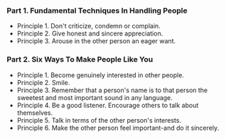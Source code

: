 ### Part 1. Fundamental Techniques In Handling People
- Principle 1. Don't criticize, condemn or complain. 
- Principle 2. Give honest and sincere appreciation. 
- Principle 3. Arouse in the other person an eager want. 

### Part 2. Six Ways To Make People Like You
- Principle 1. Become genuinely interested in other people.
- Principle 2. Smile.
- Principle 3. Remember that a person's name is to that person the
sweetest and most important sound in any language.
- Principle 4. Be a good listener. Encourage others to talk about
themselves.
- Principle 5. Talk in terms of the other person's interests.
- Principle 6. Make the other person feel important-and do it sincerely.
